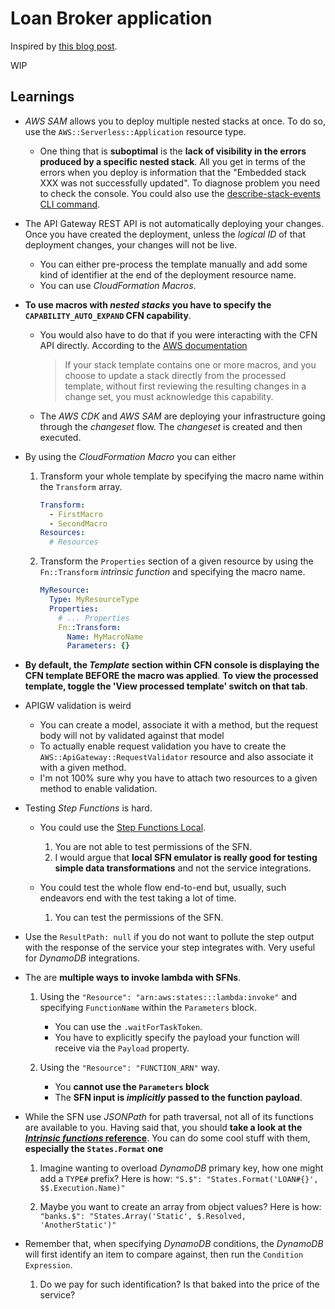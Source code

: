 # Loan Broker application

Inspired by [this blog post](https://www.enterpriseintegrationpatterns.com/ramblings/loanbroker_stepfunctions.html).

WIP

## Learnings

- _AWS SAM_ allows you to deploy multiple nested stacks at once. To do so, use the `AWS::Serverless::Application` resource type.

  - One thing that is **suboptimal** is the **lack of visibility in the errors produced by a specific nested stack**.
    All you get in terms of the errors when you deploy is information that the "Embedded stack XXX was not successfully updated".
    To diagnose problem you need to check the console. You could also use the [describe-stack-events CLI command](https://docs.aws.amazon.com/cli/latest/reference/cloudformation/describe-stack-events.html#examples).

- The API Gateway REST API is not automatically deploying your changes. Once you have created the deployment, unless the _logical ID_ of that deployment changes, your changes will not be live.

  - You can either pre-process the template manually and add some kind of identifier at the end of the deployment resource name.
  - You can use _CloudFormation Macros_.

- **To use macros with _nested stacks_ you have to specify the `CAPABILITY_AUTO_EXPAND` CFN capability**.

  - You would also have to do that if you were interacting with the CFN API directly. According to the [AWS documentation](https://docs.aws.amazon.com/AWSCloudFormation/latest/APIReference/API_UpdateStack.html)

    > If your stack template contains one or more macros, and you choose to update a stack directly from the processed template, without first reviewing the resulting changes in a change set, you must acknowledge this capability.

  - The _AWS CDK_ and _AWS SAM_ are deploying your infrastructure going through the _changeset_ flow. The _changeset_ is created and then executed.

- By using the _CloudFormation Macro_ you can either

  1. Transform your whole template by specifying the macro name within the `Transform` array.

     ```yaml
     Transform:
       - FirstMacro
       - SecondMacro
     Resources:
       # Resources
     ```

  2. Transform the `Properties` section of a given resource by using the `Fn::Transform` _intrinsic function_ and specifying the macro name.

     ```yaml
     MyResource:
       Type: MyResourceType
       Properties:
         # ... Properties
         Fn::Transform:
           Name: MyMacroName
           Parameters: {}
     ```

- **By default, the _Template_ section within CFN console is displaying the CFN template BEFORE the macro was applied**.
  **To view the processed template, toggle the 'View processed template' switch on that tab**.

- APIGW validation is weird

  - You can create a model, associate it with a method, but the request body will not by validated against that model
  - To actually enable request validation you have to create the `AWS::ApiGateway::RequestValidator` resource and also associate it with a given method.
  - I'm not 100% sure why you have to attach two resources to a given method to enable validation.

- Testing _Step Functions_ is hard.

  - You could use the [Step Functions Local](https://docs.aws.amazon.com/step-functions/latest/dg/sfn-local.html).

    1. You are not able to test permissions of the SFN.
    2. I would argue that **local SFN emulator is really good for testing simple data transformations** and not the service integrations.

  - You could test the whole flow end-to-end but, usually, such endeavors end with the test taking a lot of time.

    1. You can test the permissions of the SFN.

- Use the `ResultPath: null` if you do not want to pollute the step output with the response of the service your step integrates with.
  Very useful for _DynamoDB_ integrations.

- The are **multiple ways to invoke lambda with SFNs**.

  1. Using the `"Resource": "arn:aws:states:::lambda:invoke"` and specifying `FunctionName` within the `Parameters` block.

     - You can use the `.waitForTaskToken`.
     - You have to explicitly specify the payload your function will receive via the `Payload` property.

  2. Using the `"Resource": "FUNCTION_ARN"` way.
     - You **cannot use the `Parameters` block**
     - The **SFN input is _implicitly_ passed to the function payload**.

- While the SFN use _JSONPath_ for path traversal, not all of its functions are available to you.
  Having said that, you should **take a look at the [_Intrinsic functions_ reference](https://docs.aws.amazon.com/step-functions/latest/dg/amazon-states-language-intrinsic-functions.html)**. You can do some cool stuff with them, **especially the `States.Format` one**

  1. Imagine wanting to overload _DynamoDB_ primary key, how one might add a `TYPE#` prefix?
     Here is how: `"S.$": "States.Format('LOAN#{}', $$.Execution.Name)"`

  2. Maybe you want to create an array from object values?
     Here is how: `"banks.$": "States.Array('Static', $.Resolved, 'AnotherStatic')"`

- Remember that, when specifying _DynamoDB_ conditions, the _DynamoDB_ will first identify an item to compare against, then run the `Condition Expression`.
  1. Do we pay for such identification? Is that baked into the price of the service?

